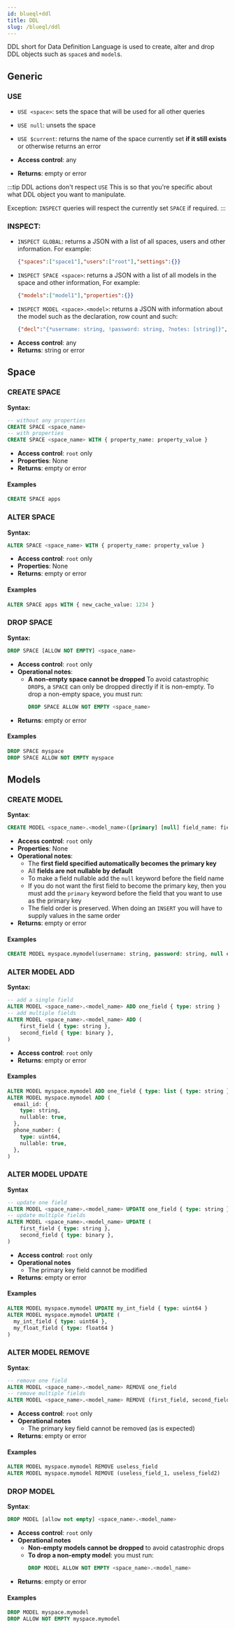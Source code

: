```yaml
---
id: blueql+ddl
title: DDL
slug: /blueql/ddl
---
```


DDL short for Data Definition Language is used to create, alter and drop DDL objects such as `space`s and `model`s.

## Generic

### USE

- `USE <space>`: sets the space that will be used for all other queries
- `USE null`: unsets the space
- `USE $current`: returns the name of the space currently set **if it still exists** or otherwise returns an error

- **Access control**: any
- **Returns**: empty or error

:::tip DDL actions don't respect `USE`
This is so that you're specific about what DDL object you want to manipulate.

Exception: `INSPECT` queries will respect the currently set `SPACE` if required.
:::

### INSPECT:

- `INSPECT GLOBAL`: returns a JSON with a list of all spaces, users and other information. For example:
  ```json
  {"spaces":["space1"],"users":["root"],"settings":{}}
  ```
- `INSPECT SPACE <space>`: returns a JSON with a list of all models in the space and other information, For example:
  ```json
  {"models":["model1"],"properties":{}}
  ```
- `INSPECT MODEL <space>.<model>`: returns a JSON with information about the model such as the declaration, row count and such:
  ```json
  {"decl":"{*username: string, !password: string, ?notes: [string]}","size":12345678,"properties":{}}
  ```
- **Access control**: any
- **Returns**: string or error

## Space

### CREATE SPACE

**Syntax:**
```sql
-- without any properties
CREATE SPACE <space_name>
-- with properties
CREATE SPACE <space_name> WITH { property_name: property_value }
```

- **Access control**: `root` only
- **Properties**: None
- **Returns**: empty or error

#### Examples

```sql
CREATE SPACE apps
```

### ALTER SPACE


**Syntax:**
```sql
ALTER SPACE <space_name> WITH { property_name: property_value }
```

- **Access control**: `root` only
- **Properties**: None
- **Returns**: empty or error

#### Examples

```sql
ALTER SPACE apps WITH { new_cache_value: 1234 }
```

### DROP SPACE

**Syntax:**
```sql
DROP SPACE [ALLOW NOT EMPTY] <space_name>
```

- **Access control**: `root` only
- **Operational notes**:
  - **A non-empty space cannot be dropped**
      To avoid catastrophic `DROP`s, a `SPACE` can only be dropped directly if it is non-empty. To drop a non-empty space, you must
      run:
      ```sql
      DROP SPACE ALLOW NOT EMPTY <space_name>
    ```
- **Returns**: empty or error

#### Examples

```sql
DROP SPACE myspace
DROP SPACE ALLOW NOT EMPTY myspace
```

## Models

### CREATE MODEL

**Syntax**:
```sql
CREATE MODEL <space_name>.<model_name>([primary] [null] field_name: field_type) [ WITH {property_name: property_value} ]
```
- **Access control**: `root` only
- **Properties**: None
- **Operational notes**:
  - The **first field specified automatically becomes the primary key**
  - All **fields are not nullable by default**
  - To make a field nullable add the `null` keyword before the field name
  - If you do not want the first field to become the primary key, then you must add the `primary` keyword before the field that you want to use as the primary key
  - The field order is preserved. When doing an `INSERT` you will have to supply values in the same order
- **Returns**: empty or error

#### Examples

```sql
CREATE MODEL myspace.mymodel(username: string, password: string, null email_id: string, notes: list { type: string })
```

### ALTER MODEL ADD

**Syntax:**
```sql
-- add a single field
ALTER MODEL <space_name>.<model_name> ADD one_field { type: string }
-- add multiple fields
ALTER MODEL <space_name>.<model_name> ADD (
    first_field { type: string },
    second_field { type: binary },
)
```

- **Access control**: `root` only
- **Returns**: empty or error

#### Examples
```sql
ALTER MODEL myspace.mymodel ADD one_field { type: list { type: string } }
ALTER MODEL myspace.mymodel ADD (
  email_id: {
    type: string,
    nullable: true,
  },
  phone_number: {
    type: uint64,
    nullable: true,
  },
)
```

### ALTER MODEL UPDATE

**Syntax**
```sql
-- update one field
ALTER MODEL <space_name>.<model_name> UPDATE one_field { type: string }
-- update multiple fields
ALTER MODEL <space_name>.<model_name> UPDATE (
    first_field { type: string },
    second_field { type: binary },
)
```

- **Access control**: `root` only
- **Operational notes**
  - The primary key field cannot be modified
- **Returns**: empty or error

#### Examples

```sql
ALTER MODEL myspace.mymodel UPDATE my_int_field { type: uint64 }
ALTER MODEL myspace.mymodel UPDATE (
  my_int_field { type: uint64 },
  my_float_field { type: float64 }
)
```

### ALTER MODEL REMOVE

**Syntax**:
```sql
-- remove one field
ALTER MODEL <space_name>.<model_name> REMOVE one_field
-- remove multiple fields
ALTER MODEL <space_name>.<model_name> REMOVE (first_field, second_field, ...)
```

- **Access control**: `root` only
- **Operational notes**
  - The primary key field cannot be removed (as is expected)
- **Returns**: empty or error

#### Examples

```sql
ALTER MODEL myspace.mymodel REMOVE useless_field
ALTER MODEL myspace.mymodel REMOVE (useless_field_1, useless_field2)
```

### DROP MODEL

**Syntax**:
```sql
DROP MODEL [allow not empty] <space_name>.<model_name>
```

- **Access control**: `root` only
- **Operational notes**
  - **Non-empty models cannot be dropped** to avoid catastrophic drops
  - **To drop a non-empty model**: you must run:
    ```sql
    DROP MODEL ALLOW NOT EMPTY <space_name>.<model_name>
    ```
- **Returns**: empty or error

#### Examples

```sql
DROP MODEL myspace.mymodel
DROP ALLOW NOT EMPTY myspace.mymodel
```
